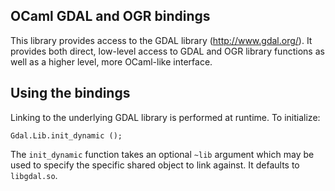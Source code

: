 OCaml GDAL and OGR bindings
---------------------------

This library provides access to the GDAL library (http://www.gdal.org/).  It
provides both direct, low-level access to GDAL and OGR library functions as
well as a higher level, more OCaml-like interface.

Using the bindings
------------------

Linking to the underlying GDAL library is performed at runtime.
To initialize:

    Gdal.Lib.init_dynamic ();

The `init_dynamic` function takes an optional `~lib` argument which may be
used to specify the specific shared object to link against.  It defaults to
`libgdal.so`.
